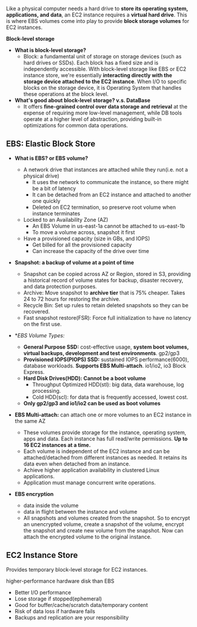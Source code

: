 Like a physical computer needs a hard drive to **store its operating system, applications, and data**, an EC2 instance requires a **virtual hard drive**. This is where EBS volumes come into play to provide **block storage volumes** for EC2 instances.

**Block-level storage**
- **What is block-level storage?**
	- Block: a fundamental unit of storage on storage devices (such as hard drives or SSDs). Each block has a fixed size and is independently accessible. With block-level storage like EBS or EC2 instance store, we're essentially **interacting directly with the storage device attached to the EC2 instance**. When I/O to specific blocks on the storage device, it is Operating System that handles these operations at the block level.
- **What's good about block-level storage? v.s. DataBase** 
	- It offers **fine-grained control over data storage and retrieval** at the expense of requiring more low-level management, while DB tools operate at a higher level of abstraction, providing built-in optimizations for common data operations.

## EBS: Elastic Block Store
- **What is EBS? or EBS volume?**
	- A network drive that instances are attached while they run(i.e. not a physical drive)
		- It uses the network to communicate the instance, so there might be a bit of latency
		- It can be detached from an EC2 instance and attached to another one quickly
		- Deleted on EC2 termination, so preserve root volume when instance terminates
	- Locked to an Availability Zone (AZ)
		- An EBS Volume in us-east-1a cannot be attached to us-east-1b
		- To move a volume across, snapshot it first
	- Have a provisioned capacity (size in GBs, and IOPS)
		- Get billed for all the provisioned capacity
		- Can increase the capacity of the drive over time

- **Snapshot: a backup of volume at a point of time**
	- Snapshot can be copied across AZ or Region, stored in S3, providing a historical record of volume states for backup, disaster recovery, and data protection purposes.
	- Archive: Move snapshot to **archive tier** that is 75% cheaper. Takes 24 to 72 hours for restoring the archive.
	- Recycle Bin: Set up rules to retain deleted snapshots so they can be recovered.
	- Fast snapshot restore(FSR): Force full initialization to have no latency on the first use.

- **EBS Volume Types:*
	- **General Purpose SSD:** cost-effective usage, **system boot volumes, virtual backups, development and test environments**. gp2/gp3
	- **Provisioned IOPS(PIOPS) SSD:** sustained IOPS performance(6000), database workloads. **Supports EBS Multi-attach**. io1/io2, io3 Block Express.
	- **Hard Disk Drives(HDD): Cannot be a boot volume**
		- Throughput Optimized HDD(stl): big data, data warehouse, log processing.
		- Cold HDD(scl): for data that is frequently accessed, lowest cost.
	- **Only gp2/gp3 and io1/io2 can be used as boot volumes**
	
- **EBS Multi-attach:** can attach one or more volumes to an EC2 instance in the same AZ
	- These volumes provide storage for the instance, operating system, apps and data. Each instance has full read/write permissions. **Up to 16 EC2 instances at a time.** 
	- Each volume is independent of the EC2 instance and can be attached/detached from different instances as needed. It retains its data even when detached from an instance.
	- Achieve higher application availability in clustered Linux applications.
	- Application must manage concurrent write operations.

- **EBS encryption**
	- data inside the volume
	- data in flight between the instance and volume
	- All snapshots and volumes created from the snapshot. So to encrypt an unencrypted volume, create a snapshot of the volume, encrypt the snapshot and create new volume from the snapshot. Now can attach the encrypted volume to the original instance.

## EC2 Instance Store
Provides temporary block-level storage for EC2 instances.

higher-performance hardware disk than EBS
- Better I/O performance
- Lose storage if stopped(ephemeral)
- Good for buffer/cache/scratch data/temporary content
- Risk of data loss if hardware fails
- Backups and replication are your responsibility